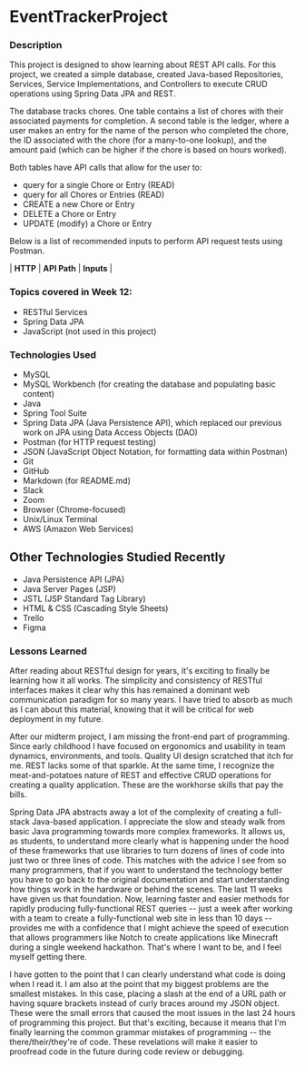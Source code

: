 # EventTrackerProject

### Description

This project is designed to show learning about REST API calls.  For this project, we created a simple database, created Java-based Repositories, Services, Service Implementations, and Controllers to execute CRUD operations using Spring Data JPA and REST.

The database tracks chores. One table contains a list of chores with their associated payments for completion. A second table is the ledger, where a user makes an entry for the name of the person who completed the chore, the ID associated with the chore (for a many-to-one lookup), and the amount paid (which can be higher if the chore is based on hours worked).

Both tables have API calls that allow for the user to:
- query for a single Chore or Entry (READ)
- query for all Chores or Entries (READ)
- CREATE a new Chore or Entry
- DELETE a Chore or Entry
- UPDATE (modify) a Chore or Entry

Below is a list of recommended inputs to perform API request tests using Postman.

| **HTTP** | **API Path** | **Inputs** |




### Topics covered in Week 12:

- RESTful Services
- Spring Data JPA
- JavaScript (not used in this project)

### Technologies Used

- MySQL
- MySQL Workbench (for creating the database and populating basic content)
- Java
- Spring Tool Suite
- Spring Data JPA (Java Persistence API), which replaced our previous work on JPA using Data Access Objects (DAO)
- Postman (for HTTP request testing)
- JSON (JavaScript Object Notation, for formatting data within Postman)
- Git
- GitHub
- Markdown (for README.md)
- Slack
- Zoom
- Browser (Chrome-focused)
- Unix/Linux Terminal
- AWS (Amazon Web Services)

## Other Technologies Studied Recently

- Java Persistence API (JPA)
- Java Server Pages (JSP)
- JSTL (JSP Standard Tag Library)
- HTML & CSS (Cascading Style Sheets)
- Trello
- Figma

### Lessons Learned

After reading about RESTful design for years, it's exciting to finally be learning how it all works.  The simplicity and consistency of RESTful interfaces makes it clear why this has remained a dominant web communication paradigm for so many years.  I have tried to absorb as much as I can about this material, knowing that it will be critical for web deployment in my future.

After our midterm project, I am missing the front-end part of programming. Since early childhood I have focused on ergonomics and usability in team dynamics, environments, and tools.  Quality UI design scratched that itch for me.  REST lacks some of that sparkle.  At the same time, I recognize the meat-and-potatoes nature of REST and effective CRUD operations for creating a quality application.  These are the workhorse skills that pay the bills.

Spring Data JPA abstracts away a lot of the complexity of creating a full-stack Java-based application.  I appreciate the slow and steady walk from basic Java programming towards more complex frameworks.  It allows us, as students, to understand more clearly what is happening under the hood of these frameworks that use libraries to turn dozens of lines of code into just two or three lines of code.  This matches with the advice I see from so many programmers, that if you want to understand the technology better you have to go back to the original documentation and start understanding how things work in the hardware or behind the scenes.  The last 11 weeks have given us that foundation.  Now, learning faster and easier methods for rapidly producing fully-functional REST queries -- just a week after working with a team to create a fully-functional web site in less than 10 days -- provides me with a confidence that I might achieve the speed of execution that allows programmers like Notch to create applications like Minecraft during a single weekend hackathon.  That's where I want to be, and I feel myself getting there.

I have gotten to the point that I can clearly understand what code is doing when I read it.  I am also at the point that my biggest problems are the smallest mistakes.  In this case, placing a slash at the end of a URL path or having square brackets instead of curly braces around my JSON object. These were the small errors that caused the most issues in the last 24 hours of programming this project.  But that's exciting, because it means that I'm finally learning the common grammar mistakes of programming -- the there/their/they're of code.  These revelations will make it easier to proofread code in the future during code review or debugging.
